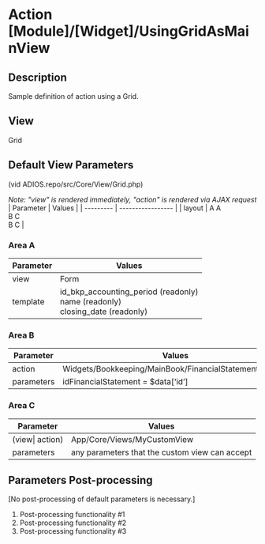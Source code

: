 # Action [Module]/[Widget]/UsingGridAsMainView

## Description

Sample definition of action using a Grid.

## View

Grid

## Default View Parameters

(vid ADIOS.repo/src/Core/View/Grid.php)

*Note: "view" is rendered immediately, "action" is rendered via AJAX request*
| Parameter | Values            |
| --------- | ----------------- |
| layout    | A A<br>B C<br>B C |

### Area A
| Parameter | Values                                                                            |
| --------- | --------------------------------------------------------------------------------- |
| view      | Form                                                                              |
| template  | id_bkp_accounting_period (readonly)<br>name (readonly)<br>closing_date (readonly) |

### Area B
| Parameter  | Values                                                  |
| ---------- | ------------------------------------------------------- |
| action     | Widgets/Bookkeeping/MainBook/FinancialStatementsEntries |
| parameters | idFinancialStatement = $data[‘id’]                      |

### Area C
| Parameter       | Values                                         |
| --------------- | ---------------------------------------------- |
| (view\| action) | App/Core/Views/MyCustomView                    |
| parameters      | any parameters that the custom view can accept |

## Parameters Post-processing

[No post-processing of default parameters is necessary.]

  1. Post-processing functionality #1
  2. Post-processing functionality #2
  3. Post-processing functionality #3